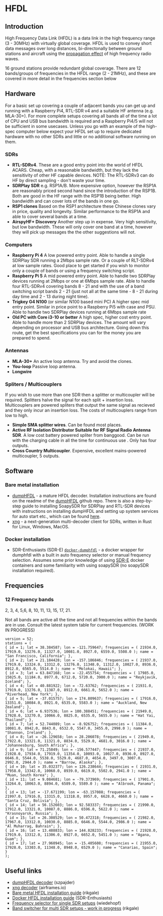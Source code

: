 # HFDL

## Introduction

High Frequency Data Link (HFDL) is a data link in the high frequency range (3 - 30MHz) with virtually global coverage. HFDL is used to convey short data messages over long distances, bi-directonally between ground stations and aircraft using the [propagation effect](https://en.wikipedia.org/wiki/High_frequency) of high frequency radio waves.

16 ground stations provide redundant global coverage. There are 12 bands/groups of frequencies in the HFDL range (2 - 21MHz), and these are covered in more detail in the frequencies section below

## Hardware

For a basic set up covering a couple of adjacent bands you can get up and running with a Raspberry Pi4, RTL-SDR v4 and a suitable HF antenna (e.g. MLA-30+). For more complete setups covering all bands all of the time a lot of CPU and USB bus bandwidth is required and a Raspberry Pi4/5 will not be sufficient in some usecases. Unless you go with an example of the high-spec computer below expect your HFDL set up to require dedicated hardware with no other SDRs and little or no additional software running on them.

### SDRs
- **RTL-SDRv4**. These are a good entry point into the world of HFDL ACARS. Cheap, with a reasonable bandwidth, but they lack the sensitivity of other HF capable devices. NOTE: The RTL-SDRv3 can do HF by direct sampling - don't waste your time.
- **SDRPlay SDR** e.g. RSP1A/B. More expensive option, however the RSP1A are reasonably priced second hand since the introduction of the RSP1B. Both are good in the HF range with the RSP1B being better. High bandwidth and can cover lots of the bands in one go.
- **RSP1 clones** Based on the RSP1 architecture these Chinese clones vary in price, quality and longevity. Similar performance to the RSP1A and able to cover several bands at a time.
- **AirspyHF+ Discovery** Another step up in expense. Very high sensitivity, but low bandwidth. These will only cover one band at a time, however they will pick up messages the the other suggestions will not.

### Computers

- **Raspberry Pi 4** A low powered entry point. Able to handle a single SDRPlay SDR running a 2Mbps sample rate. Or a couple of RLT-SDRv4 at low sample rates. Good place to get started if you wish to monitor only a couple of bands or using a frequency switching script.
- **Raspberry Pi 5** A mid powered entry point. Able to handle two SDRPlay devices running at 2Mbps or one at 6Mbps sample rate. Able to handle four RTL-SDRv4 covering bands 8 - 21 and with the use of a band switching script bands 2 - 21 (just not all at the same time - 8 - 21 during day time and 2 - 13 during night time).
- **Trigkey G4 N100** (or similar N100 based mini PC) A higher spec mid entry point. Similar in price point to a Raspberry Pi5 with case and PSU. Able to handle two SDRPlay devices running at 6Mbps sample rate
- **Old PC with Core i3-10 or better** A high spec, higher cost entry point. Able to handle more than 2 SDRPlay devices. The amount will vary depending on processor and USB bus architecture. Going down this route, get the best specifications you can for the money you are prepared to spend.

### Antennas

- **MLA-30+** An active loop antenna. Try and avoid the clones. 
- **You-loop** Passive loop antenna.
- **Longwire**

### Spliters / Multicouplers
If you wish to use more than one SDR then a splitter or multicoupler will be required. Splitters halve the signal for each split + insertion loss. Multicouplers are powered spliters that output the same signal as recieved and they only incur an insertion loss. The costs of multicouplers range from low to high.

- **Simple SMA splitter wires**. Can be found most places.
- **Active RF Isolation Distributor Suitable for RF Signal Radio Antenna SDR**. A low cost battery powered spliter from banggood. Can be run with the charging cable in all the time for continuous use . Only has four outputs.
- **Cross Country Multicoupler**. Expensive, excellent mains-powered multicoupler, 5 outputs.

## Software

### Bare metal installation

- [dumpHFDL](https://github.com/szpajder/dumphfdl) - a mature HFDL decoder. Installation instructions are found on the readme of the [dumpHFDL](https://github.com/szpajder/dumphfdl) github repo. There is also a step-by-step guide to installing SoapySDR for SDRPlay and RTL-SDR devices with instructions on installing dumpHFDL and setting up system services for auto start etc., which can be found [here](https://github.com/rikgale/hfdl_install).
- [xng](https://github.com/airframesio/xng) - a next-generation multi-decoder client for SDRs, written in Rust for Linux, Windows, MacOS.

### Docker installation

- SDR-Enthusiasts (SDR-E) [`docker-dumphfdl`](https://github.com/sdr-enthusiasts/docker-dumphfdl) - a docker wrapper for dumphfdl with a built in auto frequency selector or manual frequency selection. Assumes some prior knowledge of using [SDR-E](https://github.com/sdr-enthusiasts) docker containers and some familiarity with using soapySDR (no soapySDR installation required).

## Frequencies

### 12 Frequency bands

2, 3, 4, 5,6, 8, 10, 11, 13, 15, 17, 21.

Not all bands are active all the time and not all frequencies within the bands are in use. Consult the latest system table for current frequencies. (WORK IN PROGRESS)

```text
version = 52;
stations = (
{ id = 1; lat = 38.384587; lon = -121.759647; frequencies = ( 21934.0, 17919.0, 13276.0, 11327.0, 10081.0, 8927.0, 6559.0, 5508.0 ); name = "San Francisco, California"; },
{ id = 2; lat = 21.184428; lon = -157.186846; frequencies = ( 21937.0, 17919.0, 13324.0, 13312.0, 13276.0, 11348.0, 11312.0, 10027.0, 8936.0, 8912.0, 6565.0, 5514.0 ); name = "Molokai, Hawaii"; },
{ id = 3; lat = 63.847168; lon = -22.455754; frequencies = ( 17985.0, 15025.0, 11184.0, 8977.0, 6712.0, 5720.0, 3900.0 ); name = "Reykjavik, Iceland"; },
{ id = 4; lat = 40.881922; lon = -72.63762; frequencies = ( 21931.0, 17919.0, 13276.0, 11387.0, 8912.0, 6661.0, 5652.0 ); name = "Riverhead, New York"; },
{ id = 5; lat = -37.015757; lon = 174.809637; frequencies = ( 17916.0, 13351.0, 10084.0, 8921.0, 6535.0, 5583.0 ); name = "Auckland, New Zealand"; },
{ id = 6; lat = 6.937536; lon = 100.388451; frequencies = ( 21949.0, 17928.0, 13270.0, 10066.0, 8825.0, 6535.0, 5655.0 ); name = "Hat Yai, Thailand"; },
{ id = 7; lat = 52.744089; lon = -8.926752; frequencies = ( 11384.0, 10081.0, 8942.0, 8843.0, 6532.0, 5547.0, 3455.0, 2998.0 ); name = "Shannon, Ireland"; },
{ id = 8; lat = -26.129658; lon = 28.206078; frequencies = ( 21949.0, 17922.0, 13321.0, 11321.0, 8834.0, 5529.0, 4681.0, 3016.0 ); name = "Johannesburg, South Africa"; },
{ id = 9; lat = 71.25849; lon = -156.577447; frequencies = ( 21937.0, 21928.0, 17934.0, 17919.0, 11354.0, 10093.0, 10027.0, 8936.0, 8927.0, 6646.0, 5544.0, 5538.0, 5529.0, 4687.0, 4654.0, 3497.0, 3007.0, 2992.0, 2944.0 ); name = "Barrow, Alaska"; },
{ id = 10; lat = 35.032377; lon = 126.238644; frequencies = ( 21931.0, 17958.0, 13342.0, 10060.0, 8939.0, 6619.0, 5502.0, 2941.0 ); name = "Muan, South Korea"; },
{ id = 11; lat = 9.084681; lon = -79.373969; frequencies = ( 17901.0, 13264.0, 10063.0, 8894.0, 6589.0, 5589.0 ); name = "Albrook, Panama"; },
{ id = 13; lat = -17.671199; lon = -63.157088; frequencies = ( 21997.0, 17916.0, 13315.0, 11318.0, 8957.0, 6628.0, 4660.0 ); name = "Santa Cruz, Bolivia"; },
{ id = 14; lat = 56.152603; lon = 92.583337; frequencies = ( 21990.0, 17912.0, 13321.0, 10087.0, 8886.0, 6596.0, 5622.0 ); name = "Krasnoyarsk, Russia"; },
{ id = 15; lat = 26.308529; lon = 50.472318; frequencies = ( 21982.0, 17967.0, 13312.0, 10030.0, 8885.0, 6646.0, 5544.0, 2986.0 ); name = "Al Muharraq, Bahrain"; },
{ id = 16; lat = 13.488833; lon = 144.828233; frequencies = ( 21928.0, 17919.0, 13312.0, 11306.0, 8927.0, 6652.0, 5451.0 ); name = "Agana, Guam"; },
{ id = 17; lat = 27.960945; lon = -15.405608; frequencies = ( 21955.0, 17928.0, 13303.0, 11348.0, 8948.0, 6529.0 ); name = "Canarias, Spain"; }
);
```

## Useful links

- [dumpHFDL decoder](https://github.com/szpajder/dumphfdl) (szpajder)
- [xng decoder](https://github.com/airframesio/xng) (airframes.io)
- [Bare metal HFDL installation guide](https://github.com/rikgale/hfdl_install) (rikgale)
- [Docker HFDL installation guide](https://github.com/sdr-enthusiasts/docker-dumphfdl) (SDR-Enthusiasts)
- [Frequency selector for single SDR setups](https://github.com/wiedehopf/hfdlscript) (wiedehopf)
- [Band switcher for multi SDR setups - work in progress](https://github.com/rikgale/hfdl_band_Switch) (rikgale)
